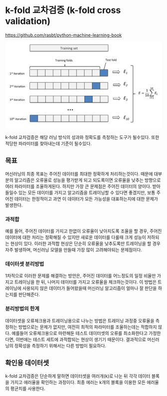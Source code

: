 # k-fold 교차검증 (k-fold cross validation)
https://github.com/rasbt/python-machine-learning-book

![k-fold cross validation](./images/kfoldcrossvalidation.png)

k-fold 교차검증은 해당 러닝 방식의 성과와 정확도를 측정하는 도구가 될수있다. 또한 적당한 파라미터를 찾아내는데 기준이 될수있다.

## 목표
머신러닝의 최종 목표는 주어진 데이터를 최대한 정확하게 처리하는것이다. 때문에 대부분의 알고리즘은 오류율로 성능을 평가받게 되고 되도록이면 오류율을 낮추는 방향으로 여러 파라미터를 조율하게된다. 하지만 가장 큰 문제점은 주어진 데이터의 양이다. 받아들일수 있는 모든 데이터를 가지고 알고리즘을 트레이닝할 수 있다면 좋겠지만, 보통 주어진 데이터는 한정적이고 과연 이 데이터가 모든 가능성을 대표하는지에 대한 문제가 발생한다.

### 과적합
예를 들어, 주어진 데이터를 가지고 한없이 오류율이 낮아지도록 조율을 할 경우, 주어진 데이터에 대한 처리는 정확해질 수 있지만 새로운 데이터를 다룰때 크게 성능이 저하되는 현상이 있다. 이러한 과적합 현상은 단순히 오류율을 낮추도록만 트레이닝을 할 경우 자주 발생하며, 머신러닝 모델을 만들때 가장 많이 고려해야되는 문제점이다.

### 데이터셋 분리방법
1차적으로 이러한 문제를 해결하는 방안은, 주어진 데이터를 어느정도의 일정 비율만 가지고 트레이닝을 한 뒤, 나머지 데이터를 가지고 오류율을 체크하는것이다. 이 방법은 트레이닝에 사용되지 않은 데이터가 들어왔을때 머신러닝 알고리즘이 얼마나 잘 판단을 하는지를 판단해준다.

### 분리방법의 한계
데이터셋을 오류체크용과 트레이닝용으로 나누는 방법은 트레이닝 과정중 오류율을 측정하는 방법으로는 문제가 없지만, 여전히 최적의 파라미터를 조율하는데는 적합하지 않다. 예를들어 오류체크용으로 마련해둔 테스트 데이터셋의 오류를 최소화한다고 가정한다면, 이번에는 테스트 세트에 과적합되는 현상이 생기기 때문이다. 결과적으로 머신러닝의 정확성을 측정하기 위해서는 다른 방법이 필요하다.

## 확인용 데이터셋
k-fold 교차검증은 단순하게 말하면 데이터셋을 여러개(k)로 나눈 뒤 각각 데이터 블록을 가지고 에러율을 확인하는 과정이다. 최종 에러는 k개의 블록을 이용한 모든 에러율의 평균치를 사용한다.
